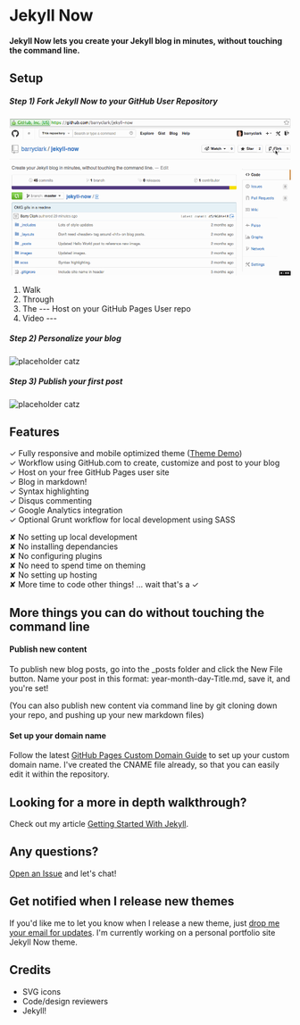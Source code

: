 # Jekyll Now

#### Jekyll Now lets you create your Jekyll blog in minutes, without touching the command line.

## Setup

##### Step 1) Fork Jekyll Now to your GitHub User Repository

![Step 1](/images/step1.gif "Step 1")   

1. Walk 
2. Through
3. The --- Host on your GitHub Pages User repo
4. Video --- 

##### Step 2) Personalize your blog

![placeholder catz](http://media.giphy.com/media/xWlPqPbrlkEQU/giphy.gif "placeholder catz")   

##### Step 3) Publish your first post

![placeholder catz](http://media.giphy.com/media/xWlPqPbrlkEQU/giphy.gif "placeholder catz")   

## Features

✓ Fully responsive and mobile optimized theme ([Theme Demo](http://jekyllkickstart.com))  
✓ Workflow using GitHub.com to create, customize and post to your blog  
✓ Host on your free GitHub Pages user site  
✓ Blog in markdown!  
✓ Syntax highlighting  
✓ Disqus commenting  
✓ Google Analytics integration  
✓ Optional Grunt workflow for local development using SASS  

✘ No setting up local development  
✘ No installing dependancies  
✘ No configuring plugins  
✘ No need to spend time on theming  
✘ No setting up hosting  
✘ More time to code other things! ... wait that's a ✓  

## More things you can do without touching the command line

#### Publish new content

To publish new blog posts, go into the _posts folder and click the New File button. Name your post in this format: year-month-day-Title.md, save it, and you're set! 

(You can also publish new content via command line by git cloning down your repo, and pushing up your new markdown files)

#### Set up your domain name

Follow the latest [GitHub Pages Custom Domain Guide](https://help.github.com/articles/setting-up-a-custom-domain-with-pages) to set up your custom domain name. I've created the CNAME file already, so that you can easily edit it within the repository.

## Looking for a more in depth walkthrough?

Check out my article [Getting Started With Jekyll](#).

## Any questions?

[Open an Issue](https://github.com/barryclark/jekyll-now/issues/new) and let's chat!

## Get notified when I release new themes

If you'd like me to let you know when I release a new theme, just [drop me your email for updates](http://getresponse.com). I'm currently working on a personal portfolio site Jekyll Now theme.

## Credits

- SVG icons
- Code/design reviewers
- Jekyll!